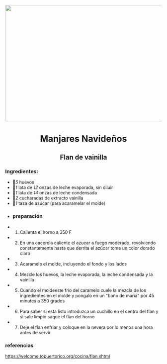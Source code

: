 <div align="center">

<img src="https://solorecetas.com/wp-content/uploads/2008/02/flan-de-vainilla.jpg" width=520 height=374 />
  
# Manjares Navideños
## Flan de vainilla

</div>
  
### Ingredientes: 
- 🥚*5* huevos 
- 🥛*1* lata de *12* onzas de leche evaporada, sin diluir 
- 🥛*1* lata de *14* onzas de leche condensada
- 🥄*2* cucharadas de extracto vainilla
- 🍵*1* taza de azúcar (para acaramelar el molde)
- ### preparación
- 1. Calienta el horno a 350 F
- 2. En una cacerola caliente el azucar a fuego moderado, revolviendo constantemente hasta que derrita el azúcar tome un color dorado claro
- 3. Acaramele el molde, incluyendo el fondo y los lados
- 4. Mezcle los huevos, la leche evaporada, la leche condensada y la vainilla
- 5. Cuando el moldeeste frio del caramelo cuele la mezcla de los ingredientes en el molde y pongalo en un "baño de maria" por 45 minutes a 350 grados
- 6. Para saber si esta listo introduzca un cuchillo en el centro del flan y si sale limpio saque el flan del horno
- 7. Deje el flan enfriar y coloque en la nevera por lo menos una hora antes de servir
### referencias
https://welcome.topuertorico.org/cocina/flan.shtml
